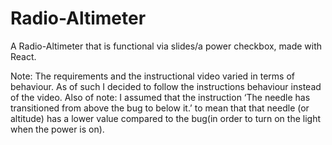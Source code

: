 # Radio-Altimeter

A Radio-Altimeter that is functional via slides/a power checkbox, made with React.

Note: The requirements and the instructional video varied in terms of behaviour. As of such I decided to follow the instructions behaviour instead of the video. Also of note: I assumed that the instruction ‘The needle has transitioned from above the bug to below it.’ to mean that that needle (or altitude) has a lower value compared to the bug(in order to turn on the light when the power is on).

